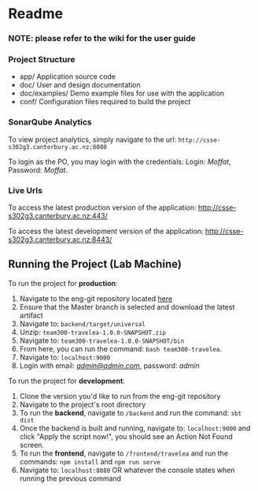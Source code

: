 # Readme

### NOTE: please refer to the wiki for the user guide

### Project Structure
-   app/  					Application source code    
-   doc/  					User and design documentation    
-   doc/examples/  	        Demo example files for use with the application    
-   conf/  					Configuration files required to build the project

### SonarQube Analytics
To view project analytics, simply navigate to the url: `http://csse-s302g3.canterbury.ac.nz:8080`

To login as the PO, you may login with the credentials: Login: *Moffat*, Password: *Moffat*.

### Live Urls
To access the latest production version of the application:
http://csse-s302g3.canterbury.ac.nz:443/ 

To access the latest development version of the application:
http://csse-s302g3.canterbury.ac.nz:8443/ 
    
## Running the Project (Lab Machine)
To run the project for **production**:
1. Navigate to the eng-git repository located [here](https://eng-git.canterbury.ac.nz/seng302-2019/team-300) 
2. Ensure that the Master branch is selected and download the latest artifact
3. Navigate to: `backend/target/universal`
4. Unzip: `team300-travelea-1.0.0-SNAPSHOT.zip`
5. Navigate to: `team300-travelea-1.0.0-SNAPSHOT/bin`
6. From here, you can run the command: `bash team300-travelea`.
7. Navigate to: `localhost:9000`
8. Login with email: *admin@admin.com*, password: *admin*

To run the project for **development**:
1. Clone the version you'd like to run from the eng-git repository
2. Navigate to the project's root directory
3. To run the **backend**, navigate to `/backend` and run the command: `sbt dist`
4. Once the backend is built and running, navigate to: `localhost:9000` and click "Apply the script now!", you should see an Action Not Found screen.
5. To run the **frontend**, navigate to `/frontend/travelea` and run the commands: `npm install` and `npm run serve`
6. Navigate to: `localhost:8080` OR whatever the console states when running the previous command
